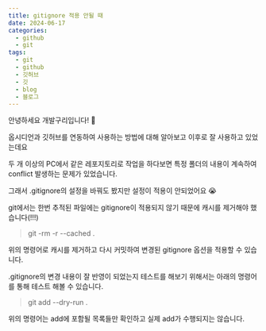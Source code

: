 ```yaml
---
title: gitignore 적용 안될 때
date: 2024-06-17
categories:
  - github
  - git
tags:
  - git
  - github
  - 깃허브
  - 깃
  - blog
  - 블로그
---
```

안녕하세요 개발구리입니다! 🐸

옵시디언과 깃허브를 연동하여 사용하는 방법에 대해 알아보고 이후로 잘 사용하고 있었는데요

두 개 이상의 PC에서 같은 레포지토리로 작업을 하다보면 특정 폴더의 내용이 계속하여 conflict 발생하는 문제가 있었습니다.

그래서 .gitignore의 설정을 바꿔도 봤지만 설정이 적용이 안되었어요 😭

git에서는 한번 추적된 파일에는 gitignore이 적용되지 않기 때문에 캐시를 제거해야 했습니다(!!!)

> git -rm -r --cached .

위의 명령어로 캐시를 제거하고 다시 커밋하여 변경된 gitignore 옵션을 적용할 수 있습니다.

.gitignore의 변경 내용이 잘 반영이 되었는지 테스트를 해보기 위해서는 아래의 명령어를 통해 테스트 해볼 수 있습니다.
> git add --dry-run .


위의 명령어는 add에 포함될 목록들만 확인하고 실제 add가 수행되지는 않습니다.